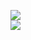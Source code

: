 [![](https://img.shields.io/badge/Made%20With-Github%20Spray-lightgrey.svg?style=for-the-badge&logo=github)](https://github.com/Annihil/github-spray#3856)  
[![](https://i.imgur.com/2DrTn0Z.gif)](https://github.com/Annihil/github-spray)
